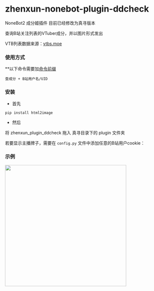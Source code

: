 # zhenxun-nonebot-plugin-ddcheck

NoneBot2 成分姬插件
目前已经修改为真寻版本

查询B站关注列表的VTuber成分，并以图片形式发出

VTB列表数据来源：[vtbs.moe](https://vtbs.moe/)


### 使用方式

**以下命令需要加[命令前缀](https://v2.nonebot.dev/docs/api/config#Config-command_start) 

```
查成分 + B站用户名/UID
```


### 安装

- 首先

```
pip install html2image
```

- 然后

将 zhenxun_plugin_ddcheck 拖入 真寻目录下的 plugin 文件夹

若要显示主播牌子，需要在 `config.py` 文件中添加任意的B站用户cookie：


### 示例

<div align="left">
  <img src="https://s2.loli.net/2022/03/20/Nk3jZJgxforHDsu.png" width="400" />
</div>

